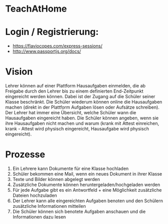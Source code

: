# TeachAtHome

# Login / Registrierung:
- https://flaviocopes.com/express-sessions/
- http://www.passportjs.org/docs/

# Vision
Lehrer können auf einer Plattform Hausaufgaben einmelden, die ab Freigabe durch den Lehrer bis zu einem definierten End-Zeitpunkt eingereicht werden können. Dabei ist der Zugang auf die Schüler seiner Klasse beschränkt. Die Schüler wiederum können online die Hausaufgaben machen (direkt in der Plattform Aufgaben lösen oder Aufsätze schreiben). Der Lehrer hat immer eine Übersicht, welche Schüler wann die Hausaufgaben eingereicht haben. Die Schüler können angeben, wenn sie ihre Hausaufgaben nicht machen und warum (krank mit Attest einreichen, krank - Attest wird physisch eingereicht, Hausaufgabe wird physisch eingereicht).

# Prozesse
1. Ein Lehrere kann Dokumente für eine Klasse hochladen
2. Schüler bekommen eine Mail, wenn ein neues Dokument in ihrer Klasse
3. Texte und Bilder können abgelegt werden
4. Zusätzliche Dokumente können heruntergeladen/hochgeladen werden
5. Für jede Aufgabe gibt es ein Antwortfeld + eine Möglichkeit zusätzliche Dateien hochzuladen
6. Der Lehrer kann alle eingereichten Aufgaben benoten und den Schülern zusätzliche Informationen mitteilen
7. Die Schüler können sich benotete Aufgaben anschauen und die Informationen dazu lesen

